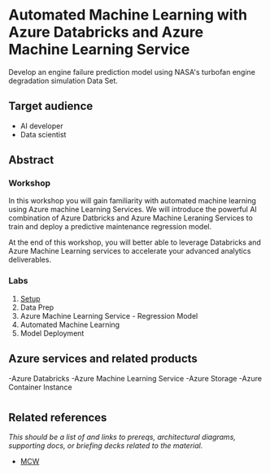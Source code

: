 # Automated Machine Learning with Azure Databricks and Azure Machine Learning Service

Develop an engine failure prediction model using NASA's turbofan engine degradation simulation Data Set.

## Target audience

- AI developer
- Data scientist

## Abstract

### Workshop
In this workshop you will gain familiarity with automated machine learning using Azure machine Learning Services. We will introduce the powerful AI combination of Azure Datbricks and Azure Machine Leraning Services to train and deploy a predictive maintenance regression model. 

At the end of this workshop, you will better able to leverage Databricks and Azure Machine Learning services to accelerate your advanced analytics deliverables.

### Labs 
1. [Setup](/Labs/01%20Lab-Setup)
2. Data Prep
3. Azure Machine Learning Service - Regression Model
4. Automated Machine Learning
5. Model Deployment

## Azure services and related products

-Azure Databricks
-Azure Machine Learning Service
-Azure Storage
-Azure Container Instance


#
## Related references
*This should be a list of and links to prereqs, architectural diagrams, supporting docs, or briefing decks related to the material.* 
- [MCW](https://github.com/Microsoft/MCW)

